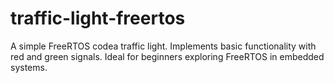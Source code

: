 # traffic-light-freertos
A simple FreeRTOS codea traffic light. Implements basic functionality with red and green signals. Ideal for beginners exploring FreeRTOS in embedded systems. 
